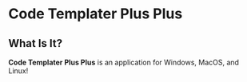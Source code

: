# Code Templater Plus Plus
## What Is It?
**Code Templater Plus Plus** is an application for Windows, MacOS, and Linux!
